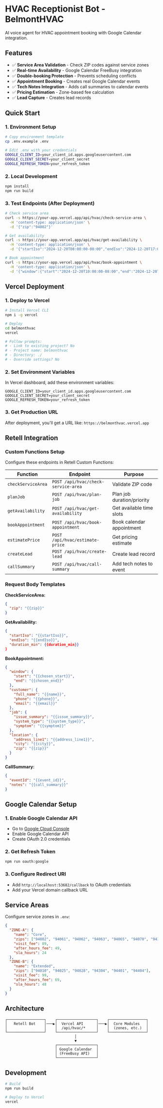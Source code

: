 # HVAC Receptionist Bot - BelmontHVAC

AI voice agent for HVAC appointment booking with Google Calendar integration.

## Features

- ✅ **Service Area Validation** - Check ZIP codes against service zones
- ✅ **Real-time Availability** - Google Calendar FreeBusy integration  
- ✅ **Double-booking Protection** - Prevents scheduling conflicts
- ✅ **Appointment Booking** - Creates real Google Calendar events
- ✅ **Tech Notes Integration** - Adds call summaries to calendar events
- ✅ **Pricing Estimation** - Zone-based fee calculation
- ✅ **Lead Capture** - Creates lead records

## Quick Start

### 1. Environment Setup

```bash
# Copy environment template
cp .env.example .env

# Edit .env with your credentials
GOOGLE_CLIENT_ID=your_client_id.apps.googleusercontent.com
GOOGLE_CLIENT_SECRET=your_client_secret
GOOGLE_REFRESH_TOKEN=your_refresh_token
```

### 2. Local Development

```bash
npm install
npm run build
```

### 3. Test Endpoints (After Deployment)

```bash
# Check service area
curl -s https://your-app.vercel.app/api/hvac/check-service-area \
  -H 'content-type: application/json' \
  -d '{"zip":"94002"}'

# Get availability  
curl -s https://your-app.vercel.app/api/hvac/get-availability \
  -H 'content-type: application/json' \
  -d '{"startIso":"2024-12-20T08:00:00-08:00","endIso":"2024-12-20T17:00:00-08:00","duration_min":60}'

# Book appointment
curl -s https://your-app.vercel.app/api/hvac/book-appointment \
  -H 'content-type: application/json' \
  -d '{"window":{"start":"2024-12-20T10:00:00-08:00","end":"2024-12-20T11:00:00-08:00"},"customer":{"full_name":"Test","phone":"555-1234"},"job":{"issue_summary":"No heat","symptom":"no_heat"}}'
```

## Vercel Deployment

### 1. Deploy to Vercel

```bash
# Install Vercel CLI
npm i -g vercel

# Deploy
cd belmonthvac
vercel

# Follow prompts:
# - Link to existing project? No
# - Project name: belmonthvac
# - Directory: ./
# - Override settings? No
```

### 2. Set Environment Variables

In Vercel dashboard, add these environment variables:

```
GOOGLE_CLIENT_ID=your_client_id.apps.googleusercontent.com
GOOGLE_CLIENT_SECRET=your_client_secret  
GOOGLE_REFRESH_TOKEN=your_refresh_token
```

### 3. Get Production URL

After deployment, you'll get a URL like:
`https://belmonthvac.vercel.app`

## Retell Integration

### Custom Functions Setup

Configure these endpoints in Retell Custom Functions:

| Function | Endpoint | Purpose |
|----------|----------|---------|
| `checkServiceArea` | `POST /api/hvac/check-service-area` | Validate ZIP code |
| `planJob` | `POST /api/hvac/plan-job` | Plan job duration/priority |
| `getAvailability` | `POST /api/hvac/get-availability` | Get available time slots |
| `bookAppointment` | `POST /api/hvac/book-appointment` | Book calendar appointment |
| `estimatePrice` | `POST /api/hvac/estimate-price` | Get pricing estimate |
| `createLead` | `POST /api/hvac/create-lead` | Create lead record |
| `callSummary` | `POST /api/hvac/call-summary` | Add tech notes to event |

### Request Body Templates

**CheckServiceArea:**
```json
{
  "zip": "{{zip}}"
}
```

**GetAvailability:**
```json
{
  "startIso": "{{startIso}}",
  "endIso": "{{endIso}}",
  "duration_min": {{duration_min}}
}
```

**BookAppointment:**
```json
{
  "window": {
    "start": "{{chosen_start}}",
    "end": "{{chosen_end}}"
  },
  "customer": {
    "full_name": "{{name}}",
    "phone": "{{phone}}",
    "email": "{{email}}"
  },
  "job": {
    "issue_summary": "{{issue_summary}}",
    "system_type": "{{system_type}}",
    "symptom": "{{symptom}}"
  },
  "location": {
    "address_line1": "{{address_line1}}",
    "city": "{{city}}",
    "zip": "{{zip}}"
  }
}
```

**CallSummary:**
```json
{
  "eventId": "{{event_id}}",
  "notes": "{{call_summary}}"
}
```

## Google Calendar Setup

### 1. Enable Google Calendar API
- Go to [Google Cloud Console](https://console.cloud.google.com)
- Enable Google Calendar API
- Create OAuth 2.0 credentials

### 2. Get Refresh Token
```bash
npm run oauth:google
```

### 3. Configure Redirect URI
- Add `http://localhost:53682/callback` to OAuth credentials
- Add your Vercel domain callback URL

## Service Areas

Configure service zones in `.env`:

```json
{
  "ZONE-A": {
    "name": "Core",
    "zips": ["94002", "94061", "94062", "94063", "94065", "94070", "94301", "94306", "94402", "94403"],
    "visit_fee": 89,
    "after_hours_fee": 49,
    "sla_hours": 24
  },
  "ZONE-B": {
    "name": "Extended", 
    "zips": ["94010", "94025", "94028", "94304", "94401", "94404"],
    "visit_fee": 99,
    "after_hours_fee": 69,
    "sla_hours": 48
  }
}
```

## Architecture

```
┌─────────────────┐    ┌──────────────────┐    ┌─────────────────┐
│   Retell Bot    │───▶│  Vercel API      │───▶│  Core Modules   │
│                 │    │  /api/hvac/*     │    │  (zones, etc.)  │
└─────────────────┘    └──────────────────┘    └─────────────────┘
                                │
                                ▼
                       ┌──────────────────┐
                       │ Google Calendar  │
                       │ (FreeBusy API)   │
                       └──────────────────┘
```

## Development

```bash
# Build
npm run build

# Deploy to Vercel
vercel
```
